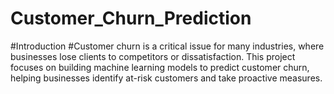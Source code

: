 # Customer_Churn_Prediction
#Introduction
#Customer churn is a critical issue for many industries, where businesses lose clients to competitors or dissatisfaction. This project focuses on building machine learning models to predict customer churn, helping businesses identify at-risk customers and take proactive measures.

